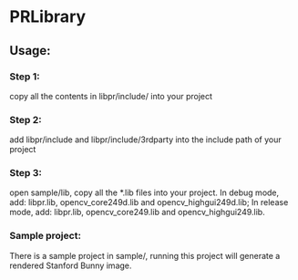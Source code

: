PRLibrary
=========

## Usage: ##

### Step 1: ###
copy all the contents in libpr/include/ into your project

### Step 2: ###
add libpr/include and libpr/include/3rdparty into the include path of your project

### Step 3: ###
open sample/lib, copy all the *.lib files into your project. In debug mode, add: libpr.lib, opencv_core249d.lib and opencv_highgui249d.lib; In release mode, add: libpr.lib, opencv_core249.lib and opencv_highgui249.lib.

### Sample project: ###
There is a sample project in sample/, running this project will generate a rendered Stanford Bunny image.
